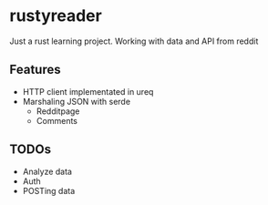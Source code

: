 # rustyreader

Just a rust learning project.  Working with data and API from reddit


## Features
- HTTP client implementated in ureq 
- Marshaling JSON with serde
    - Redditpage
    - Comments


## TODOs
- Analyze data
- Auth
- POSTing data



